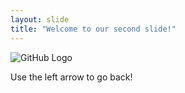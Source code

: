 ```yaml
---
layout: slide
title: "Welcome to our second slide!"
---
```

![GitHub Logo](/images/logo.png)

Use the left arrow to go back!